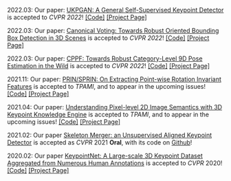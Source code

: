 2022.03: Our paper: <a href='https://arxiv.org/abs/2011.11974.pdf'>UKPGAN: A General Self-Supervised Keypoint Detector</a> is accepted to <i>CVPR 2022</i>! <a href='https://github.com/qq456cvb/UKPGAN'>[Code]</a> <a href='/projects/ukpgan'>[Project Page]</a>

2022.03: Our paper: <a href='https://arxiv.org/abs/2011.12001.pdf'>Canonical Voting: Towards Robust Oriented Bounding Box Detection in 3D Scenes</a> is accepted to <i>CVPR 2022</i>! <a href='https://github.com/qq456cvb/CanonicalVoting'>[Code]</a> <a href='/canon-voting'>[Project Page]</a>

2022.03: Our paper: <a href='https://arxiv.org/pdf/2203.03089.pdf'>CPPF: Towards Robust Category-Level 9D Pose Estimation in the Wild</a> is accepted to <i>CVPR 2022</i>! <a href='https://github.com/qq456cvb/CPPF'>[Code]</a> <a href='/projects/cppf'>[Project Page]</a>

2021.11: Our paper: <a href='https://arxiv.org/abs/2102.12093.pdf'>PRIN/SPRIN: On Extracting Point-wise Rotation Invariant Features</a> is accepted to <i>TPAMI</i>, and to appear in the upcoming issues! <a href='https://github.com/qq456cvb/SPRIN'>[Code]</a> <a href='/sprin'>[Project Page]</a>

2021.04: Our paper: <a href='https://arxiv.org/abs/2111.10817.pdf'>Understanding Pixel-level 2D Image Semantics with 3D Keypoint Knowledge Engine</a> is accepted to <i>TPAMI</i>, and to appear in the upcoming issues! <a href='#'>[Code]</a> <a href='/pixel-understanding'>[Project Page]</a>

2021.02: Our paper <a href='https://arxiv.org/abs/2103.10814.pdf'>Skeleton Merger: an Unsupervised Aligned Keypoint Detector</a> is accepted as <i>CVPR</i> 2021 <b>Oral</b>, with its code on <a href='https://github.com/eliphatfs/SkeletonMerger'>Github</a>!

<!-- 2020.06: Our code and full dataset for <a href='/keypointnet'>KeypointNet</a> are released on <a href='https://github.com/qq456cvb/KeypointNet'>Github</a>! -->

2020.02: Our paper <a href='https://arxiv.org/abs/2002.12687.pdf'>KeypointNet: A Large-scale 3D Keypoint Dataset Aggregated from Numerous Human Annotations</a> is accepted to <i>CVPR</i> 2020! <a href='https://github.com/qq456cvb/KeypointNet'>[Code]</a> <a href='/keypointnet'>[Project Page]</a>